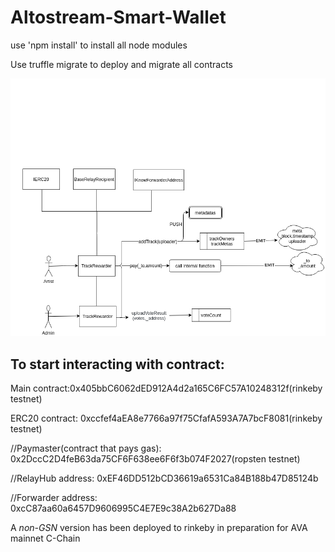 # Altostream-Smart-Wallet
use 'npm install' to install all node modules

Use truffle migrate to deploy and migrate all contracts

![image](arch.png)

## To start interacting with contract:
Main contract:0x405bbC6062dED912A4d2a165C6FC57A10248312f(rinkeby testnet)

ERC20 contract: 0xccfef4aEA8e7766a97f75CfafA593A7A7bcF8081(rinkeby testnet)

//Paymaster(contract that pays gas): 0x2DccC2D4feB63da75CF6F638ee6F6f3b074F2027(ropsten testnet)

//RelayHub address: 0xEF46DD512bCD36619a6531Ca84B188b47D85124b

//Forwarder address: 0xcC87aa60a6457D9606995C4E7E9c38A2b627Da88

A *non-GSN* version has been deployed to rinkeby in preparation for AVA mainnet C-Chain

